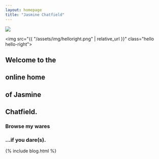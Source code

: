 ```yaml
---
layout: homepage
title: "Jasmine Chatfield"
---
```


<div class="hello" markdown="1">

<img src="{{}}/assets/img/helloleft.png" class=" hello hello-left">

<img src="{{ "/assets/img/helloright.png" | relative_url }}" class="hello hello-right">

## Welcome to the

## online home

## of Jasmine

## Chatfield.

### Browse my wares

### ...if you dare(s).

</div>

{% include blog.html %}
